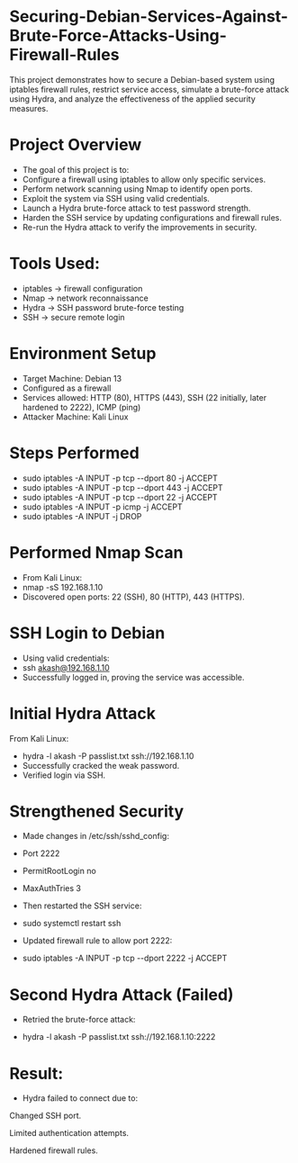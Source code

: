 # Securing-Debian-Services-Against-Brute-Force-Attacks-Using-Firewall-Rules
This project demonstrates how to secure a Debian-based system using iptables firewall rules, restrict service access, simulate a brute-force attack using Hydra, and analyze the effectiveness of the applied security measures.
# Project Overview 

- The goal of this project is to:
- Configure a firewall using iptables to allow only specific services.
- Perform network scanning using Nmap to identify open ports.
- Exploit the system via SSH using valid credentials.
- Launch a Hydra brute-force attack to test password strength.
- Harden the SSH service by updating configurations and firewall rules.
- Re-run the Hydra attack to verify the improvements in security.

# Tools Used:

- iptables → firewall configuration
- Nmap → network reconnaissance
- Hydra → SSH password brute-force testing
- SSH → secure remote login

# Environment Setup

- Target Machine: Debian 13
- Configured as a firewall
- Services allowed: HTTP (80), HTTPS (443), SSH (22 initially, later hardened to 2222), ICMP (ping)
- Attacker Machine: Kali Linux

# Steps Performed 

- sudo iptables -A INPUT -p tcp --dport 80 -j ACCEPT
- sudo iptables -A INPUT -p tcp --dport 443 -j ACCEPT
- sudo iptables -A INPUT -p tcp --dport 22 -j ACCEPT
- sudo iptables -A INPUT -p icmp -j ACCEPT
- sudo iptables -A INPUT -j DROP

# Performed Nmap Scan

- From Kali Linux:
- nmap -sS 192.168.1.10
- Discovered open ports: 22 (SSH), 80 (HTTP), 443 (HTTPS).

# SSH Login to Debian

- Using valid credentials:
- ssh akash@192.168.1.10
- Successfully logged in, proving the service was accessible.

# Initial Hydra Attack

From Kali Linux:

- hydra -l akash -P passlist.txt ssh://192.168.1.10
- Successfully cracked the weak password.
- Verified login via SSH.

# Strengthened Security

- Made changes in /etc/ssh/sshd_config:

- Port 2222
- PermitRootLogin no
- MaxAuthTries 3

- Then restarted the SSH service:

- sudo systemctl restart ssh

- Updated firewall rule to allow port 2222:

- sudo iptables -A INPUT -p tcp --dport 2222 -j ACCEPT

# Second Hydra Attack (Failed)

- Retried the brute-force attack:

- hydra -l akash -P passlist.txt ssh://192.168.1.10:2222


# Result:
- Hydra failed to connect due to:

Changed SSH port.

Limited authentication attempts.

Hardened firewall rules.
